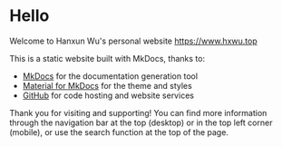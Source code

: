 # Hello

Welcome to Hanxun Wu's personal website <https://www.hxwu.top>

This is a static website built with MkDocs, thanks to:

- [MkDocs](https://www.mkdocs.org/) for the documentation generation tool
- [Material for MkDocs](https://squidfunk.github.io/mkdocs-material/) for the theme and styles
- [GitHub](https://github.com) for code hosting and website services

Thank you for visiting and supporting! You can find more information through the navigation bar at the top (desktop) or in the top left corner (mobile), or use the search function at the top of the page.